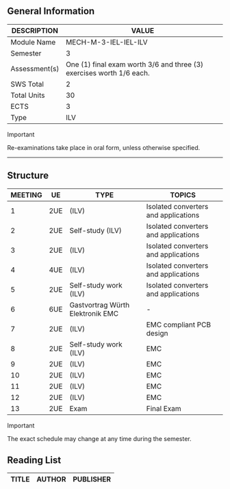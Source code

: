 ## General Information

| DESCRIPTION   | VALUE                                                                |
|---------------|----------------------------------------------------------------------|
| Module Name   | MECH-M-3-IEL-IEL-ILV                                                 |
| Semester      | 3                                                                    |
| Assessment(s) | One (1) final exam worth 3/6 and three (3) exercises worth 1/6 each. |
| SWS Total     | 2                                                                    |
| Total Units   | 30                                                                   |
| ECTS          | 3                                                                    |
| Type          | ILV                                                                  |

> [!IMPORTANT]
> Re-examinations take place in oral form, unless otherwise specified.

---

## Structure

| MEETING | UE  | TYPE                             | TOPICS                               |
|---------|-----|----------------------------------|--------------------------------------|
| 1       | 2UE | (ILV)                            | Isolated converters and applications |
| 2       | 2UE | Self-study (ILV)                 | Isolated converters and applications |
| 3       | 2UE | (ILV)                            | Isolated converters and applications |
| 4       | 4UE | (ILV)                            | Isolated converters and applications |
| 5       | 2UE | Self-study work  (ILV)           | Isolated converters and applications |
| 6       | 6UE | Gastvortrag Würth Elektronik EMC | -                                    |
| 7       | 2UE | (ILV)                            | EMC compliant PCB design             |
| 8       | 2UE | Self-study work  (ILV)           | EMC                                  |
| 9       | 2UE | (ILV)                            | EMC                                  |
| 10      | 2UE | (ILV)                            | EMC                                  |
| 11      | 2UE | (ILV)                            | EMC                                  |
| 12      | 2UE | (ILV)                            | EMC                                  |
| 13      | 2UE | Exam                             | Final Exam                           |

> [!IMPORTANT]
> The exact schedule may change at any time during the semester.

## Reading List
| TITLE | AUTHOR | PUBLISHER |
|----|----|----|
